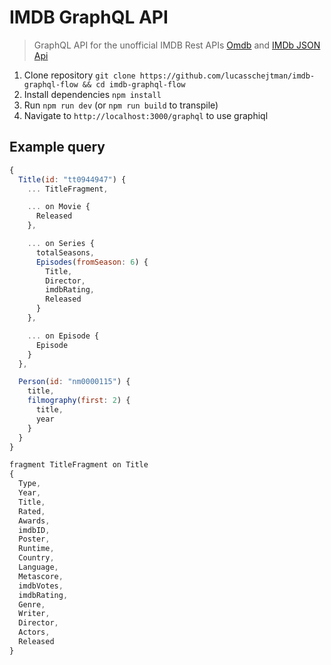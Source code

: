 IMDB GraphQL API
====================

> GraphQL API for the unofficial IMDB Rest APIs [Omdb](https://www.omdbapi.com) and [IMDb JSON Api](http://imdb.wemakesites.net/)

1. Clone repository `git clone https://github.com/lucasschejtman/imdb-graphql-flow && cd imdb-graphql-flow`
2. Install dependencies `npm install`
3. Run `npm run dev` (or `npm run build` to transpile)
4. Navigate to `http://localhost:3000/graphql` to use graphiql


## Example query

```javascript
{
  Title(id: "tt0944947") {
    ... TitleFragment,

    ... on Movie {
      Released
    },

    ... on Series {
      totalSeasons,
      Episodes(fromSeason: 6) {
        Title,
        Director,
        imdbRating,
        Released
      }
    },

    ... on Episode {
      Episode
    }
  },

  Person(id: "nm0000115") {
    title,
    filmography(first: 2) {
      title,
      year
    }
  }
}

fragment TitleFragment on Title
{
  Type,
  Year,
  Title,
  Rated,
  Awards,
  imdbID,
  Poster,
  Runtime,
  Country,
  Language,
  Metascore,
  imdbVotes,
  imdbRating,
  Genre,
  Writer,
  Director,
  Actors,
  Released
}
```
